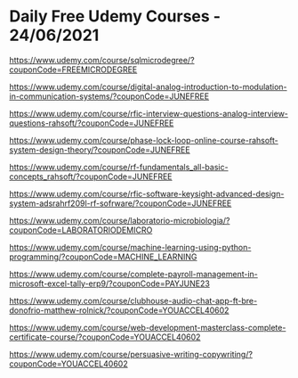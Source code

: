 # Daily Free Udemy Courses - 24/06/2021

https://www.udemy.com/course/sqlmicrodegree/?couponCode=FREEMICRODEGREE
https://www.udemy.com/course/digital-analog-introduction-to-modulation-in-communication-systems/?couponCode=JUNEFREE
https://www.udemy.com/course/rfic-interview-questions-analog-interview-questions-rahsoft/?couponCode=JUNEFREE
https://www.udemy.com/course/phase-lock-loop-online-course-rahsoft-system-design-theory/?couponCode=JUNEFREE
https://www.udemy.com/course/rf-fundamentals_all-basic-concepts_rahsoft/?couponCode=JUNEFREE
https://www.udemy.com/course/rfic-software-keysight-advanced-design-system-adsrahrf209l-rf-sofrware/?couponCode=JUNEFREE
https://www.udemy.com/course/laboratorio-microbiologia/?couponCode=LABORATORIODEMICRO
https://www.udemy.com/course/machine-learning-using-python-programming/?couponCode=MACHINE_LEARNING
https://www.udemy.com/course/complete-payroll-management-in-microsoft-excel-tally-erp9/?couponCode=PAYJUNE23
https://www.udemy.com/course/clubhouse-audio-chat-app-ft-bre-donofrio-matthew-rolnick/?couponCode=YOUACCEL40602
https://www.udemy.com/course/web-development-masterclass-complete-certificate-course/?couponCode=YOUACCEL40602
https://www.udemy.com/course/persuasive-writing-copywriting/?couponCode=YOUACCEL40602
